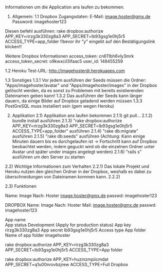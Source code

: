 Informationen um die Application ans laufen zu bekommen.

1) Allgemein:
1.1 Dropbox Zugangsdaten:
E-Mail: image.hoster@gmx.de
Password: imagehoster123

Diesen befehl ausführen:
rake dropbox:authorize APP_KEY=rirzg3k330zg8a3 APP_SECRET=lb93gsg1e0hj5r5 ACCESS_TYPE=app_folder
!!bevor ihr "y" eingebt auf den Bestätigungslink klicken!!

Weitere Dropbox Informationen
access_token: cn611bh6vly3mrk
access_token_secret: o9kwxcil3ifaac5
user_id: 148455259

1.2 Heroku
Test-URL: http://imagehosterdr.herokuapps.com

1.3 Sonstiges
1.3.1 Vor jedem ausführen der Seeds müssen die Ordner: "Apps/imagehoster/avatar" und "Apps/imagehoster/images" in der Dropbox gelöscht werden, da es sonst zu Problemen mit bereits existierenden Dateinamen geben kann!
1.3.2 Das ausführen der Seeds kann länger dauern, da einige Bilder auf Dropbox geladend werden müssen
1.3.3 PostGreSQL muss installiert sein (gem wegen Heroku)


2) Applikation
2.1) Applikation ans laufen bekommen
2.1.1) git pull...
2.1.2) bundle install ausführen
2.1.3) "rake dropbox:authorize APP_KEY=rirzg3k330zg8a3 APP_SECRET=lb93gsg1e0hj5r5 ACCESS_TYPE=app_folder" ausführen
2.1.4) "rake db:migrate" ausführen
2.1.5) "rake db:seeds" ausführen (Achtung: Kann einige Minuten dauern bis es durchgelaufen ist -> Fortschritt kann auf Dropbox beobachtet werden, indem geguckt wird ob die einzelnen Ordner unter Avatar und später under images angelegt werden)
2.1.6) "rails s" ausführen um den Server zu starten

2.2) Wichtige Informationen zum Verhalten
2.2.1) Das lokale Projekt und Heroku nutzen den gleichen Ordner in der Dropbox, weshalb es dabei zu überschneidungen von Dateinamen kommen kann.
2.2.2)

2.3) Funktionen




Name:	Image
Nach:	Hoster
image.hoster@gmx.de
passwd: imagehoster123


DROPBOX
Name: Image
Nach:	Hoster
Mail: image.hoster@gmx.de
passwd: imagehoster123

App name	
App status	 					Development (Apply for production status)
App key								rirzg3k330zg8a3
App secret						lb93gsg1e0hj5r5
Access type						App folder
Name of app folder		imagehoster

rake dropbox:authorize APP_KEY=rirzg3k330zg8a3 APP_SECRET=lb93gsg1e0hj5r5 ACCESS_TYPE=App folder

rake dropbox:authorize APP_KEY=huzinzmpiicmdat APP_SECRET=q1u00nrovbzjrew ACCESS_TYPE=Full Dropbox


